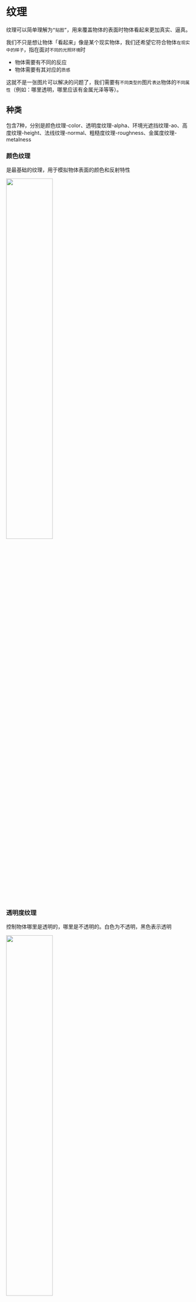 # 纹理

纹理可以简单理解为`“贴图”`，用来覆盖物体的表面时物体看起来更加真实、逼真。

我们不只是想让物体「看起来」像是某个现实物体，我们还希望它符合物体`在现实中的样子`，指在面对`不同的光照环境`时

- 物体需要有不同的反应
- 物体需要有其对应的`质感`

这就不是一张图片可以解决的问题了，我们需要有`不同类型的`图片`表达`物体的`不同属性`（例如：哪里透明，哪里应该有金属光泽等等）。

## 种类

包含7种，分别是颜色纹理-color、透明度纹理-alpha、环境光遮挡纹理-ao、高度纹理-height、法线纹理-normal、粗糙度纹理-roughness、金属度纹理-metalness

### 颜色纹理

是最基础的纹理，用于模拟物体表面的颜色和反射特性

<img src="/imgs/visual/threejs/textures/color.jpg" style="width: 50%">

### 透明度纹理

控制物体哪里是透明的，哪里是不透明的。白色为不透明，黑色表示透明

<img src="/imgs/visual/threejs/textures/alpha.jpg" style="width: 50%">

### 环境光遮挡纹理

模拟光线在物体不同部分之间的传播和遮挡效果，颜色越暗表示遮蔽程度越高，反之越低

<img src="/imgs/visual/threejs/textures/ambientOcclusion.jpg" style="width: 50%">

### 高度纹理

### 法线纹理

### 粗糙度纹理

### 金属度纹理

参考：

【1】[和我一起学 Three.js【初级篇】：4. 掌握纹理](https://zhuanlan.zhihu.com/p/615285137)
